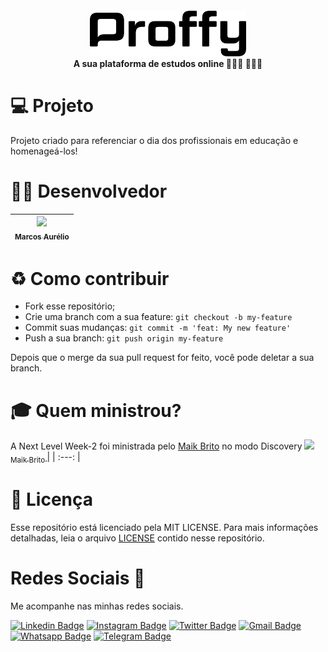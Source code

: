 <h4 align="center">
 <img src="https://github.com/marcosaureliodev/Proffy/blob/master/images/logoBlack.svg" width="250px" /><br>
 <b>A sua plataforma de estudos online </b> 👨🏾‍🏫 👨🏾‍🎓
</h4>

# 💻 Projeto
Projeto criado para referenciar o dia dos profissionais em educação e homenageá-los!

# 👨‍💻 Desenvolvedor 
[<img src="https://avatars3.githubusercontent.com/u/63154006?s=460&u=42ba311a73dfa829f5ea8cd220fd054ee05314cb&v" width=115 > <br> <sub> Marcos Aurélio </sub>](https://github.com/marcosaureliodev) |
| :---: |  


# ♻ Como contribuir

- Fork esse repositório;
- Crie uma branch com a sua feature: `git checkout -b my-feature`
- Commit suas mudanças: `git commit -m 'feat: My new feature'`
- Push a sua branch: `git push origin my-feature`

Depois que o merge da sua pull request for feito, você pode deletar a sua branch.

# 🎓 Quem ministrou?

A Next Level Week-2 foi ministrada pelo [Maik Brito](https://github.com/maykbrito) no modo Discovery
[<img src="https://avatars2.githubusercontent.com/u/6643122?s=400&u=1e9e1f04b76fb5374e6a041f5e41dce83f3b5d92&v=4" width=115 > <br> <sub> Maik Brito </sub>](https://github.com/maykbrito) |
| :---: |  

# 📑 Licença

Esse repositório está licenciado pela MIT LICENSE. Para mais informações detalhadas, leia o arquivo [LICENSE](https://github.com/marcosaureliodev/Proffy/blob/master/LICENSE) contido nesse repositório.

# Redes Sociais 📱
Me acompanhe nas minhas redes sociais.

[![Linkedin Badge](https://img.shields.io/badge/-Linkedin-blue?style=flat-square&logo=Linkedin&logoColor=white&link=https://www.linkedin.com/in/marcos-aur%C3%A9lio-47b590139/)](https://www.linkedin.com/in/marcos-aur%C3%A9lio-47b590139/)
[![Instagram Badge](https://img.shields.io/badge/-Instagram-FF0000?style=flat-square&labelColor=FF0000&logo=instagram&logoColor=white&link=https://www.instagram.com/marcosaurelio.oficial)](https://www.instagram.com/marcosaurelio.oficial)
[![Twitter Badge](https://img.shields.io/badge/-Twitter-1ca0f1?style=flat-square&labelColor=1ca0f1&logo=twitter&logoColor=white&link=https://twitter.com/aurlio_a)](https://twitter.com/aurlio_a)
[![Gmail Badge](https://img.shields.io/badge/-Email-c14438?style=flat-square&logo=Gmail&logoColor=white&link=mailto:marcos.aureliodev@gmail.com)](mailto:marcos.aureliodev@gmail.com)
[![Whatsapp Badge](https://img.shields.io/badge/-WhatsApp-brightgreen?style=flat-square&logo=WhatsApp&logoColor=white&link=https://api.whatsapp.com/send?phone=5599982501381)](https://api.whatsapp.com/send?phone=5599982501381)
[![Telegram Badge](https://img.shields.io/badge/-Telegram-blue?style=flat-square&logo=Telegram&logoColor=white&link=https://t.me/MarcosAureliodev)](https://t.me/MarcosAureliodev)
